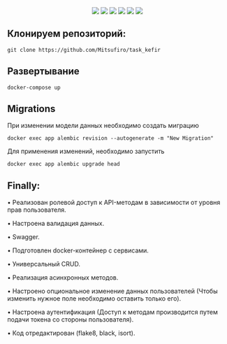 <div id="badges" align='center'>
    <a>
        <img src="https://img.shields.io/badge/Python-3.10-green?logo=Python">
    </a>
    <a>
        <img src="https://img.shields.io/badge/FastAPI-0.95-green?logo=fastapi&logoColor=black?style=plastic"/>
    </a>
    <a>
        <img src="https://img.shields.io/badge/alembic-1.9.0-green?logo=alembic&logoColor=black?style=plastic">
    </a>
    <a>
        <img src="https://img.shields.io/badge/postgresql-13-blue?logo=postgresql&logoColor=white">
    </a>
    <a>
        <img src="https://img.shields.io/badge/SQLalchemy-1.4.41-blue?logo=SQLalchemy">
    </a>
    <a>
        <img src="https://img.shields.io/badge/Docker-20.10.16-green?logo=Docker&logoColor=black?style=plastic">
    </a>
</div>

## Клонируем репозиторий:

    git clone https://github.com/Mitsufiro/task_kefir

## Развертывание

`docker-compose up`

## Migrations

При изменении модели данных необходимо создать миграцию

`docker exec app alembic revision --autogenerate -m "New Migration"`

Для применения изменений, необходимо запустить

`docker exec app alembic upgrade head`




## Finally:

• Реализован ролевой доступ к API-методам в зависимости от уровня прав пользователя.

• Настроена валидация данных.

• Swagger.

• Подготовлен docker-контейнер с сервисами.

• Универсальный CRUD.

• Реализация асинхронных методов.

• Настроено опциональное изменение данных пользователей (Чтобы изменить нужное поле необходимо оставить только его).

• Настроена аутентификация (Доступ к методам производится путем подачи токена со стороны пользователя).

• Код отредактирован (flake8, black, isort).


